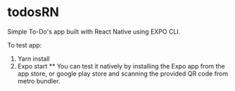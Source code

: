 # todosRN

Simple To-Do's app built with React Native using EXPO CLI.


To test app:

1) Yarn install
2) Expo start 
** You can test it natively by installing the Expo app from the app store, or google play store and scanning the provided QR code from metro bundler.
